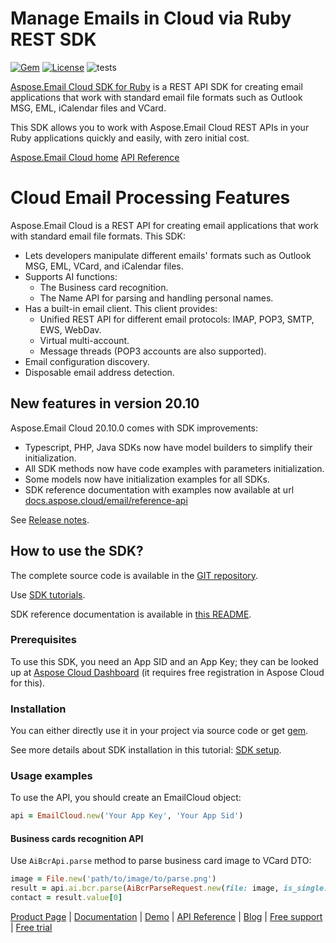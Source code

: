 # Manage Emails in Cloud via Ruby REST SDK
[![Gem](https://img.shields.io/gem/v/aspose_email_cloud)](https://rubygems.org/gems/aspose_email_cloud) [![License](https://img.shields.io/github/license/aspose-email-cloud/aspose-email-cloud-ruby)](https://rubygems.org/gems/aspose_email_cloud) ![tests](https://github.com/aspose-email-cloud/aspose-email-cloud-ruby/workflows/tests/badge.svg)

[Aspose.Email Cloud SDK for Ruby](https://products.aspose.cloud/email/ruby) is a REST API SDK for creating email applications that work with standard email file formats such as Outlook MSG, EML, iCalendar files and VCard.

This SDK allows you to work with Aspose.Email Cloud REST APIs in your Ruby applications quickly and easily, with zero initial cost.

[Aspose.Email Cloud home](https://products.aspose.cloud/email/family)
[API Reference](https://apireference.aspose.cloud/email/)

# Cloud Email Processing Features
Aspose.Email Cloud is a REST API for creating email applications that work with standard email file formats. This SDK:
- Lets developers manipulate different emails' formats such as Outlook MSG, EML, VCard, and iCalendar files.
- Supports AI functions:
    - The Business card recognition.
    - The Name API for parsing and handling personal names.
- Has a built-in email client. This client provides:
    - Unified REST API for different email protocols: IMAP, POP3, SMTP, EWS, WebDav.
    - Virtual multi-account.
    - Message threads (POP3 accounts are also supported).
- Email configuration discovery.
- Disposable email address detection.

## New features in version 20.10

Aspose.Email Cloud 20.10.0 comes with SDK improvements:

- Typescript, PHP, Java SDKs now have model builders to simplify their initialization.
- All SDK methods now have code examples with parameters initialization.
- Some models now have initialization examples for all SDKs.
- SDK reference documentation with examples now available at url [docs.aspose.cloud/email/reference-api](https://docs.aspose.cloud/email/reference-api/) 

See [Release notes](https://docs.aspose.cloud/email/aspose-email-cloud-20-10-release-notes/).

## How to use the SDK?
The complete source code is available in the [GIT repository](https://github.com/aspose-email-cloud/aspose-email-cloud-ruby/tree/master/lib/aspose-email-cloud).

Use [SDK tutorials](https://docs.aspose.cloud/email/sdk-tutorials/).

SDK reference documentation is available in [this README](https://github.com/aspose-email-cloud/aspose-email-cloud-ruby/blob/master/docs/README.md).

### Prerequisites

To use this SDK, you need an App SID and an App Key; they can be looked up at [Aspose Cloud Dashboard](https://dashboard.aspose.cloud/#/apps) (it requires free registration in Aspose Cloud for this).

### Installation
You can either directly use it in your project via source code or get [gem](https://rubygems.org/gems/aspose_email_cloud).

See more details about SDK installation in this tutorial: [SDK setup](https://docs.aspose.cloud/email/sdk-setup/).

### Usage examples
To use the API, you should create an EmailCloud object:
```ruby
api = EmailCloud.new('Your App Key', 'Your App Sid')
```

#### Business cards recognition API
Use `AiBcrApi.parse` method to parse business card image to VCard DTO:
```ruby
image = File.new('path/to/image/to/parse.png')
result = api.ai.bcr.parse(AiBcrParseRequest.new(file: image, is_single: true))
contact = result.value[0]
```

[Product Page](https://products.aspose.cloud/email/ruby) | [Documentation](https://docs.aspose.cloud/email/) | [Demo](https://products.aspose.app/email/family) | [API Reference](https://apireference.aspose.cloud/email/) | [Blog](https://blog.aspose.cloud/category/email/) | [Free support](https://forum.aspose.cloud/c/email) | [Free trial](https://dashboard.aspose.cloud/#/apps)
